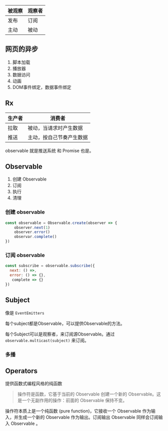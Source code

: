 | 被观察 | 观察者 |
| ------ | ------ |
| 发布   | 订阅   |
| 主动   | 被动   |

## 网页的异步

1. 脚本加载
2. 播放器
3. 数据访问
4. 动画
5. DOM事件绑定，数据事件绑定

## Rx

| 生产者 | 消费者                   |
| ------ | ------------------------ |
| 拉取   | 被动，当请求时产生数据   |
| 推送   | 主动，按自己节奏产生数据 |

observable 就是推送系统 和 Promise 也是。

## Observable

1. 创建 Observable
2. 订阅
3. 执行
4. 清理

### 创建 observable

```js
const observable = Observable.create(observer => {
	observer.next(1)
	observer.error()
	observar.complete()
})
```

### 订阅 observable

```js
const subscribe = observable.subscribe({
  next: () =>,
  error: () => {},
   complete => {}
})
```

## Subject

像是 `EventEmitters`

每个subject都是Observable，可以提供Observable的方法。

每个Subject可以是观察者，来订阅源Observable。通过 `observable.multicast(subject)` 来订阅。

### 多播

## Operators

提供函数式编程风格的纯函数

> 操作符是函数，它基于当前的 Observable 创建一个新的 Observable。这是一个无副作用的操作：前面的 Observable 保持不变。

操作符本质上是一个纯函数 (pure function)，它接收一个 Observable 作为输入，并生成一个新的 Observable 作为输出。订阅输出 Observable 同样会订阅输入 Observable 。



